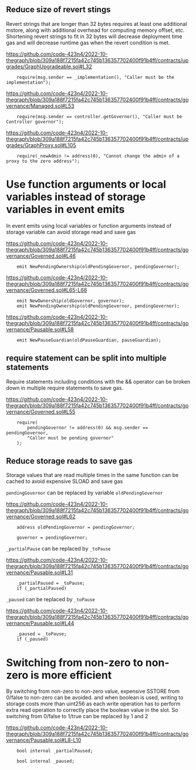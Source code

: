 
## Reduce size of revert stings

Revert strings that are longer than 32 bytes requires at least one additional mstore, along with additional overhead for computing memory offset, etc.
Shortening revert strings to fit in 32 bytes will decrease deployment time gas and will decrease runtime gas when the revert condition is met.

https://github.com/code-423n4/2022-10-thegraph/blob/309a188f7215fa42c745b136357702400f91b4ff/contracts/upgrades/GraphUpgradeable.sol#L32

```
    require(msg.sender == _implementation(), "Caller must be the implementation"); 

```

https://github.com/code-423n4/2022-10-thegraph/blob/309a188f7215fa42c745b136357702400f91b4ff/contracts/governance/Managed.sol#L53

```
    require(msg.sender == controller.getGovernor(), "Caller must be Controller governor"); 
```

https://github.com/code-423n4/2022-10-thegraph/blob/309a188f7215fa42c745b136357702400f91b4ff/contracts/upgrades/GraphProxy.sol#L105

```
    require(_newAdmin != address(0), "Cannot change the admin of a proxy to the zero address");
```

# Use function arguments or local variables instead of storage variables in event emits

In event emits using local variables or function arguments instead of storage variable can avoid storage read and save gas

https://github.com/code-423n4/2022-10-thegraph/blob/309a188f7215fa42c745b136357702400f91b4ff/contracts/governance/Governed.sol#L46

```
    emit NewPendingOwnership(oldPendingGovernor, pendingGovernor); 

```

https://github.com/code-423n4/2022-10-thegraph/blob/309a188f7215fa42c745b136357702400f91b4ff/contracts/governance/Governed.sol#L65-L66

```
    emit NewOwnership(oldGovernor, governor); 
    emit NewPendingOwnership(oldPendingGovernor, pendingGovernor);
```

https://github.com/code-423n4/2022-10-thegraph/blob/309a188f7215fa42c745b136357702400f91b4ff/contracts/governance/Pausable.sol#L58

```
    emit NewPauseGuardian(oldPauseGuardian, pauseGuardian);
```

## require statement can be split into multiple statements

Require statements including conditions with the && operator can be broken down in multiple require statements to save gas.

https://github.com/code-423n4/2022-10-thegraph/blob/309a188f7215fa42c745b136357702400f91b4ff/contracts/governance/Governed.sol#L55

```
    require(
        pendingGovernor != address(0) && msg.sender == pendingGovernor,
        "Caller must be pending governor"
    );
```

## Reduce storage reads to save gas

Storage values that are read multiple times in the same function can be cached to avoid expensive SLOAD and save gas

`pendingGovernor` can be replaced by variable `oldPendingGovernor`

https://github.com/code-423n4/2022-10-thegraph/blob/309a188f7215fa42c745b136357702400f91b4ff/contracts/governance/Governed.sol#L62

```
    address oldPendingGovernor = pendingGovernor;

    governor = pendingGovernor;
```

`_partialPause` can be replaced by `_toPause`

https://github.com/code-423n4/2022-10-thegraph/blob/309a188f7215fa42c745b136357702400f91b4ff/contracts/governance/Pausable.sol#L31

```
    _partialPaused = _toPause;
    if (_partialPaused)
```

`_paused` can be replaced by `_toPause`

https://github.com/code-423n4/2022-10-thegraph/blob/309a188f7215fa42c745b136357702400f91b4ff/contracts/governance/Pausable.sol#L44

```
    _paused = _toPause;
    if (_paused)
```

# Switching from non-zero to non-zero is more efficient

By switching from non-zero to non-zero value, expensive SSTORE from 0/false to non-zero can be avoided. 
and when boolean is used, writing to storage costs more than uint256 as each write operation has to perform extra read operation to correctly place the boolean value in the slot.
So switching from 0/false to 1/true can be replaced by 1 and 2

https://github.com/code-423n4/2022-10-thegraph/blob/309a188f7215fa42c745b136357702400f91b4ff/contracts/governance/Pausable.sol#L8-L10

```
    bool internal _partialPaused;
   
    bool internal _paused;
```
